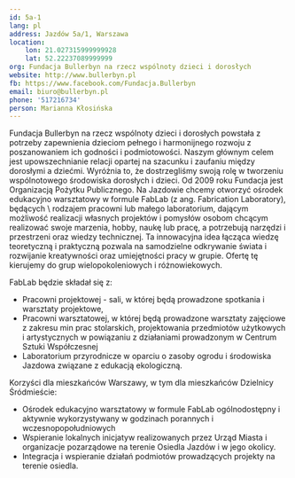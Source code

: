 ```yaml
---
id: 5a-1
lang: pl
address: Jazdów 5a/1, Warszawa
location:
    lon: 21.027315999999928
    lat: 52.22237089999999
org: Fundacja Bullerbyn na rzecz wspólnoty dzieci i dorosłych
website: http://www.bullerbyn.pl
fb: https://www.facebook.com/Fundacja.Bullerbyn
email: biuro@bullerbyn.pl
phone: '517216734'
person: Marianna Kłosińska
---
```

Fundacja Bullerbyn na rzecz wspólnoty dzieci i dorosłych powstała z potrzeby zapewnienia dzieciom pełnego i harmonijnego rozwoju z poszanowaniem ich godności i podmiotowości. Naszym głównym celem jest upowszechnianie relacji opartej na szacunku i zaufaniu między dorosłymi a dziećmi. Wyróżnia to, że dostrzegliśmy swoją rolę w tworzeniu wspólnotowego środowiska dorosłych i dzieci. Od 2009 roku Fundacja jest Organizacją Pożytku Publicznego. Na Jazdowie chcemy otworzyć ośrodek edukacyjno warsztatowy w formule FabLab (z ang. Fabrication Laboratory), będących \ rodzajem pracowni lub małego laboratorium, dającym możliwość realizacji własnych projektów i pomysłów osobom chcącym realizować swoje marzenia, hobby, naukę lub pracę, a potrzebują narzędzi i przestrzeni oraz wiedzy technicznej. Ta innowacyjna idea łącząca wiedzę teoretyczną i praktyczną pozwala na samodzielne odkrywanie świata i rozwijanie kreatywności oraz umiejętności pracy w grupie. Ofertę tę kierujemy do grup wielopokoleniowych i różnowiekowych.

FabLab będzie składał się z:
- Pracowni projektowej - sali, w której będą prowadzone spotkania i warsztaty projektowe,
- Pracowni warsztatowej, w której będą prowadzone warsztaty zajęciowe z zakresu min prac stolarskich, projektowania przedmiotów użytkowych i artystycznych w powiązaniu z działaniami prowadzonym w Centrum Sztuki Współczesnej 
- Laboratorium przyrodnicze w oparciu o zasoby ogrodu i środowiska Jazdowa związane z edukacją ekologiczną.

Korzyści dla mieszkańców Warszawy, w tym dla mieszkańców Dzielnicy Śródmieście:
- Ośrodek edukacyjno warsztatowy w formule FabLab ogólnodostępny i aktywnie wykorzystywany w godzinach porannych i wczesnopopołudniowych
- Wspieranie lokalnych inicjatyw realizowanych przez Urząd Miasta i organizacje pozarządowe na terenie Osiedla Jazdów i w jego okolicy.
- Integracja i wspieranie działań podmiotów prowadzących projekty na terenie osiedla.
